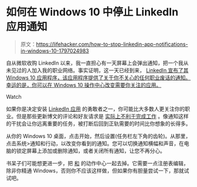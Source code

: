 # 如何在 Windows 10 中停止 LinkedIn 应用通知

> 原文：<https://lifehacker.com/how-to-stop-linkedin-app-notifications-in-windows-10-1797024983>

自从微软收购 LinkedIn 以来，我一直担心有一天屏幕上会弹出通知，把一个我从未见过的人加入我的职业网络。事实证明，这一天已经到来， [LinkedIn 宣布了其 Windows 10 应用程序，该应用程序提供了关于你不关心的任何职业废话的通知。幸运的是，你可以在 Windows 10 操作中心改变需要你关注的应用。](https://blog.linkedin.com/2017/july/17/work-smarter-and-stay-connected-with-new-linkedin-app-windows) 

Watch

如果你是决定安装 [LinkedIn 应用](https://blog.linkedin.com/2017/july/17/work-smarter-and-stay-connected-with-new-linkedin-app-windows) 的勇敢者之一，你可能比大多数人更关注你的职业。但是那些更新博文的评论和好友请求是 [实际上不利于完成工作](http://lifehacker.com/how-long-it-takes-to-get-back-on-track-after-a-distract-1720708353) 。像通知这样的干扰会让你远离重要的任务，被打断后回到正轨需要的时间比你想象的长得多。

从你的 Windows 10 桌面，点击开始，然后设置(任务栏左下角的齿轮)。从那里，点击系统>通知和行动，以改变你看到的通知。您可以切换通知横幅和声音，在电脑的锁定屏幕上添加或删除通知，或者关闭所有通知，让您不再分心。

书呆子们可能想更进一步，把 [和](https://www.maketecheasier.com/disable-action-center-windows-10/?utm_source=newsletter&utm_medium=email&utm_campaign=01092015) 的动作中心一起去掉。它需要一点注册表编辑，除非你精通 Windows，否则你不应该这样做，但如果你有胆量尝试一下，那就试试吧。
